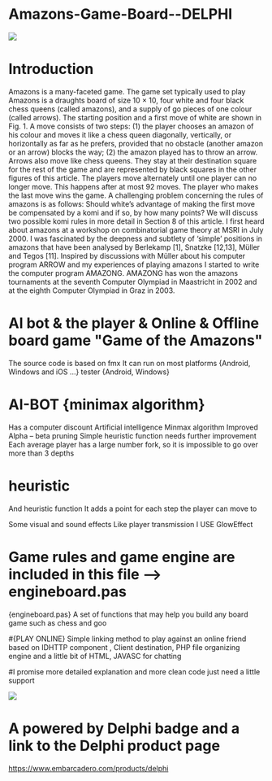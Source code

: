 # Amazons-Game-Board--DELPHI



![](https://github.com/okbach/Amazons-Game-Board---DELPHI/blob/main/Untitled-500--1024.png?raw=true)

# Introduction
Amazons is a many-faceted game. The game set typically used to play Amazons is a draughts board of size 10 × 10,
four white and four black chess queens (called amazons), and a supply of go pieces of one colour (called arrows). The
starting position and a first move of white are shown in Fig. 1. A move consists of two steps: (1) the player chooses
an amazon of his colour and moves it like a chess queen diagonally, vertically, or horizontally as far as he prefers,
provided that no obstacle (another amazon or an arrow) blocks the way; (2) the amazon played has to throw an arrow.
Arrows also move like chess queens. They stay at their destination square for the rest of the game and are represented
by black squares in the other figures of this article. The players move alternately until one player can no longer move.
This happens after at most 92 moves. The player who makes the last move wins the game. A challenging problem
concerning the rules of amazons is as follows: Should white’s advantage of making the first move be compensated by a
komi and if so, by how many points? We will discuss two possible komi rules in more detail in Section 8 of this article.
I first heard about amazons at a workshop on combinatorial game theory at MSRI in July 2000. I was fascinated by
the deepness and subtlety of ‘simple’ positions in amazons that have been analysed by Berlekamp [1], Snatzke [12,13],
Müller and Tegos [11]. Inspired by discussions with Müller about his computer program ARROW and my experiences
of playing amazons I started to write the computer program AMAZONG. AMAZONG has won the amazons tournaments
at the seventh Computer Olympiad in Maastricht in 2002 and at the eighth Computer Olympiad in Graz in 2003.

# AI bot &amp; the player &amp; Online &amp; Offline board game "Game of the Amazons" 

The source code is based on fmx
It can run on most platforms {Android, Windows and iOS  ...}
tester {Android, Windows} 

# AI-BOT {minimax algorithm}
Has a computer discount
Artificial intelligence
Minmax algorithm
Improved Alpha – beta pruning
Simple heuristic function needs further improvement
Each average player has a large number fork, so it is impossible to go over more than 3 depths

# heuristic
And heuristic function
It adds a point for each step the player can move to

Some visual and sound effects Like player transmission I USE GlowEffect 

# Game rules and game engine are included in this file --> engineboard.pas
{engineboard.pas}
A set of functions that may help you build any board game such as chess and goo

#{PLAY ONLINE} 
Simple linking method to play against an online friend based on IDHTTP component
, Client destination, PHP file organizing engine and a little bit of HTML, JAVASC for chatting


#I promise more detailed explanation and more clean code just need a little support

![](https://github.com/okbach/Amazons-Game-Board---DELPHI/blob/main/Embarcadero%20Delphi%20213px.png?raw=true)
# A powered by Delphi badge and a link to the Delphi product page 
https://www.embarcadero.com/products/delphi
